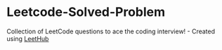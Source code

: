 # Leetcode-Solved-Problem
Collection of LeetCode questions to ace the coding interview! - Created using [LeetHub](https://github.com/QasimWani/LeetHub)
